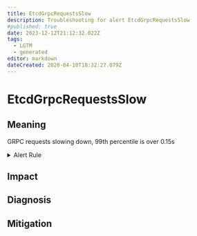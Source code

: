 ```yaml
---
title: EtcdGrpcRequestsSlow
description: Troubleshooting for alert EtcdGrpcRequestsSlow
#published: true
date: 2023-12-12T21:12:32.022Z
tags: 
  - LGTM
  - generated
editor: markdown
dateCreated: 2020-04-10T18:32:27.079Z
---
```


# EtcdGrpcRequestsSlow

## Meaning
[//]: # "Short paragraph that explains what the alert means"
GRPC requests slowing down, 99th percentile is over 0.15s

<details>
  <summary>Alert Rule</summary>

{{% rule "etcd/etcd-internal.yml" "EtcdGrpcRequestsSlow" %}}

<!-- Rule when generated

```yaml
alert: EtcdGrpcRequestsSlow
expr: histogram_quantile(0.99, sum(rate(grpc_server_handling_seconds_bucket{grpc_type="unary"}[1m])) by (grpc_service, grpc_method, le)) > 0.15
for: 2m
labels:
    severity: warning
annotations:
    summary: Etcd GRPC requests slow (instance {{ $labels.instance }})
    description: |-
        GRPC requests slowing down, 99th percentile is over 0.15s
          VALUE = {{ $value }}
          LABELS = {{ $labels }}
    runbook: https://github.com/srerun/prometheus-alerts/blob/main/content/runbooks/etcd-internal/EtcdGrpcRequestsSlow.md

```

-->

</details>


## Impact
[//]: # "What could / will happen if the alert is not addressed"



## Diagnosis
[//]: # "Steps to take to identify the cause of the problem"



## Mitigation
[//]: # "The steps necessary to resolve the alert"
